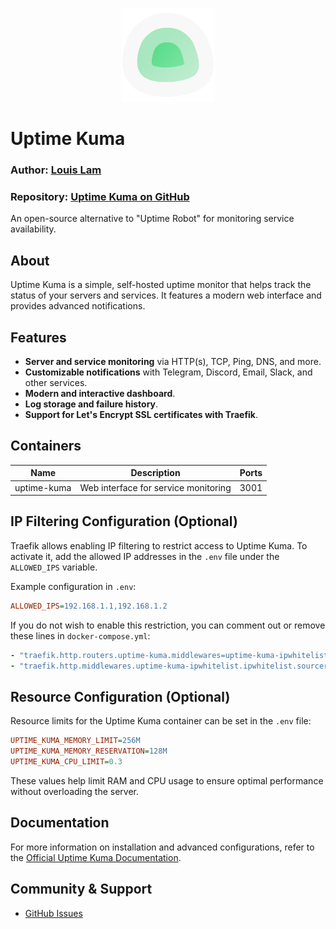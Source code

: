 <p align="center">
    <img src="https://raw.githubusercontent.com/louislam/uptime-kuma/master/public/icon.svg" width="150" alt="Uptime Kuma Logo" />
</p>

# Uptime Kuma

### Author: [Louis Lam](https://github.com/louislam)
### Repository: [Uptime Kuma on GitHub](https://github.com/louislam/uptime-kuma)

An open-source alternative to "Uptime Robot" for monitoring service availability.

## About

Uptime Kuma is a simple, self-hosted uptime monitor that helps track the status of your servers and services. It features a modern web interface and provides advanced notifications.

## Features

- **Server and service monitoring** via HTTP(s), TCP, Ping, DNS, and more.
- **Customizable notifications** with Telegram, Discord, Email, Slack, and other services.
- **Modern and interactive dashboard**.
- **Log storage and failure history**.
- **Support for Let's Encrypt SSL certificates with Traefik**.

## Containers

| Name        | Description                                  | Ports  |
|------------|--------------------------------------------|--------|
| uptime-kuma | Web interface for service monitoring      | 3001   |

## IP Filtering Configuration (Optional)

Traefik allows enabling IP filtering to restrict access to Uptime Kuma.
To activate it, add the allowed IP addresses in the `.env` file under the `ALLOWED_IPS` variable.

Example configuration in `.env`:
```ini
ALLOWED_IPS=192.168.1.1,192.168.1.2
```

If you do not wish to enable this restriction, you can comment out or remove these lines in `docker-compose.yml`:
```yaml
- "traefik.http.routers.uptime-kuma.middlewares=uptime-kuma-ipwhitelist"
- "traefik.http.middlewares.uptime-kuma-ipwhitelist.ipwhitelist.sourcerange=${ALLOWED_IPS}"
```

## Resource Configuration (Optional)

Resource limits for the Uptime Kuma container can be set in the `.env` file:
```ini
UPTIME_KUMA_MEMORY_LIMIT=256M
UPTIME_KUMA_MEMORY_RESERVATION=128M
UPTIME_KUMA_CPU_LIMIT=0.3
```
These values help limit RAM and CPU usage to ensure optimal performance without overloading the server.

## Documentation

For more information on installation and advanced configurations, refer to the [Official Uptime Kuma Documentation](https://github.com/louislam/uptime-kuma/wiki).

## Community & Support

- [GitHub Issues](https://github.com/louislam/uptime-kuma/issues)

